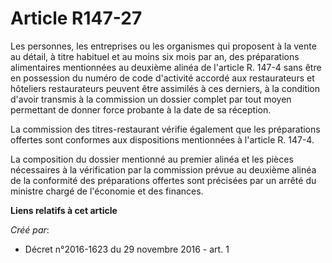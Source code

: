 # Article R147-27

Les  personnes, les entreprises ou les organismes qui proposent à la vente  au détail, à titre habituel et au moins six mois
par an, des  préparations alimentaires mentionnées au deuxième alinéa de l'article R.  147-4 sans être en possession du
numéro de code d'activité accordé aux  restaurateurs et hôteliers restaurateurs peuvent être assimilés à ces  derniers, à la
condition d'avoir transmis à la commission un dossier  complet par tout moyen permettant de donner force probante à la date
de  sa réception. 

La commission des titres-restaurant  vérifie également que les préparations offertes sont conformes aux  dispositions
mentionnées à l'article R. 147-4. 

La  composition du dossier mentionné au premier alinéa et les pièces  nécessaires à la vérification par la commission prévue
au deuxième  alinéa de la conformité des préparations offertes sont précisées par un  arrêté du ministre chargé de l'économie
et des finances.

**Liens relatifs à cet article**

_Créé par_:

  - Décret n°2016-1623 du 29 novembre 2016 - art. 1
